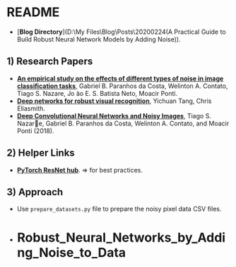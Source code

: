 # README



* [**Blog Directory**](D:\My Files\Blog\Posts\20200224(A Practical Guide to Build Robust Neural Network Models by Adding Noise)).



## 1) Research Papers

* [**An empirical study on the effects of different types of noise in image classification tasks**](https://arxiv.org/pdf/1609.02781.pdf),  Gabriel B. Paranhos da Costa, Welinton A. Contato, Tiago S. Nazare, Jo ̃ao E. S. Batista Neto, Moacir Ponti.
* [**Deep networks for robust visual recognition**](http://citeseerx.ist.psu.edu/viewdoc/download?doi=10.1.1.170.1765&rep=rep1&type=pdf), Yichuan Tang, Chris Eliasmith.
* [**Deep Convolutional Neural Networks and Noisy Images**](https://www.researchgate.net/publication/322915518_Deep_Convolutional_Neural_Networks_and_Noisy_Images), Tiago S. Nazare, Gabriel B. Paranhos da Costa, Welinton A. Contato, and Moacir Ponti (2018).



## 2) Helper Links

* **[PyTorch ResNet hub](https://pytorch.org/hub/pytorch_vision_resnet/)**. => for best practices.



## 3) Approach

* Use `prepare_datasets.py` file to prepare the noisy pixel data CSV files.
* # Robust_Neural_Networks_by_Adding_Noise_to_Data
